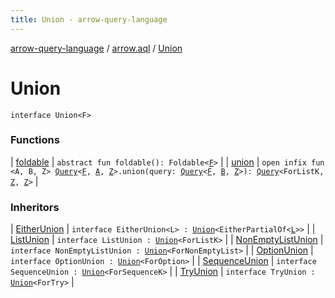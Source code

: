 ```yaml
---
title: Union - arrow-query-language
---
```


[arrow-query-language](../../index.html) / [arrow.aql](../index.html) / [Union](./index.html)

# Union

`interface Union<F>`

### Functions

| [foldable](foldable.html) | `abstract fun foldable(): Foldable<`[`F`](index.html#F)`>` |
| [union](union.html) | `open infix fun <A, B, Z> `[`Query`](../-query/index.html)`<`[`F`](index.html#F)`, `[`A`](union.html#A)`, `[`Z`](union.html#Z)`>.union(query: `[`Query`](../-query/index.html)`<`[`F`](index.html#F)`, `[`B`](union.html#B)`, `[`Z`](union.html#Z)`>): `[`Query`](../-query/index.html)`<ForListK, `[`Z`](union.html#Z)`, `[`Z`](union.html#Z)`>` |

### Inheritors

| [EitherUnion](../../arrow.aql.instances/-either-union/index.html) | `interface EitherUnion<L> : `[`Union`](./index.html)`<EitherPartialOf<`[`L`](../../arrow.aql.instances/-either-union/index.html#L)`>>` |
| [ListUnion](../../arrow.aql.instances/-list-union/index.html) | `interface ListUnion : `[`Union`](./index.html)`<ForListK>` |
| [NonEmptyListUnion](../../arrow.aql.instances/-non-empty-list-union/index.html) | `interface NonEmptyListUnion : `[`Union`](./index.html)`<ForNonEmptyList>` |
| [OptionUnion](../../arrow.aql.instances/-option-union/index.html) | `interface OptionUnion : `[`Union`](./index.html)`<ForOption>` |
| [SequenceUnion](../../arrow.aql.instances/-sequence-union/index.html) | `interface SequenceUnion : `[`Union`](./index.html)`<ForSequenceK>` |
| [TryUnion](../../arrow.aql.instances/-try-union/index.html) | `interface TryUnion : `[`Union`](./index.html)`<ForTry>` |

